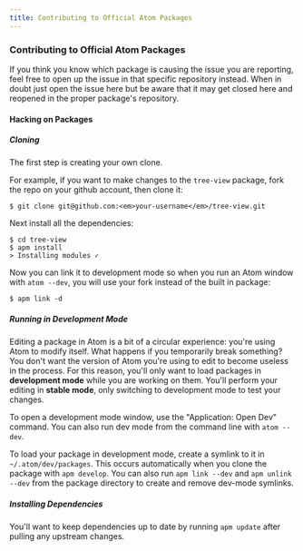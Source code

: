 ```yaml
---
title: Contributing to Official Atom Packages
---
```

### Contributing to Official Atom Packages

If you think you know which package is causing the issue you are reporting, feel free to open up the issue in that specific repository instead. When in doubt just open the issue here but be aware that it may get closed here and reopened in the proper package's repository.

#### Hacking on Packages

##### Cloning

The first step is creating your own clone.

For example, if you want to make changes to the `tree-view` package, fork the repo on your github account, then clone it:

``` command-line
$ git clone git@github.com:<em>your-username</em>/tree-view.git
```

Next install all the dependencies:

``` command-line
$ cd tree-view
$ apm install
> Installing modules ✓
```

Now you can link it to development mode so when you run an Atom window with `atom --dev`, you will use your fork instead of the built in package:

``` command-line
$ apm link -d
```

##### Running in Development Mode

Editing a package in Atom is a bit of a circular experience: you're using Atom to modify itself. What happens if you temporarily break something? You don't want the version of Atom you're using to edit to become useless in the process. For this reason, you'll only want to load packages in **development mode** while you are working on them. You'll perform your editing in **stable mode**, only switching to development mode to test your changes.

To open a development mode window, use the "Application: Open Dev" command. You can also run dev mode from the command line with `atom --dev`.

To load your package in development mode, create a symlink to it in `~/.atom/dev/packages`. This occurs automatically when you clone the package with `apm develop`. You can also run `apm link --dev` and `apm unlink --dev` from the package directory to create and remove dev-mode symlinks.

##### Installing Dependencies

You'll want to keep dependencies up to date by running `apm update` after pulling any upstream changes.
